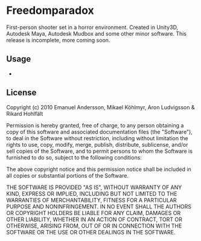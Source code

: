 # Freedomparadox
First-person shooter set in a horror environment. Created in Unity3D, Autodesk Maya, Autodesk Mudbox and some other minor software. This release is incomplete, more coming soon.

## Usage
-

## License
Copyright (c) 2010 Emanuel Andersson, Mikael Köhlmyr, Aron Ludvigsson & Rikard Hohlfält

Permission is hereby granted, free of charge, to any person obtaining a copy
of this software and associated documentation files (the "Software"), to deal
in the Software without restriction, including without limitation the rights
to use, copy, modify, merge, publish, distribute, sublicense, and/or sell
copies of the Software, and to permit persons to whom the Software is
furnished to do so, subject to the following conditions:

The above copyright notice and this permission notice shall be included in
all copies or substantial portions of the Software.

THE SOFTWARE IS PROVIDED "AS IS", WITHOUT WARRANTY OF ANY KIND, EXPRESS OR
IMPLIED, INCLUDING BUT NOT LIMITED TO THE WARRANTIES OF MERCHANTABILITY,
FITNESS FOR A PARTICULAR PURPOSE AND NONINFRINGEMENT. IN NO EVENT SHALL THE
AUTHORS OR COPYRIGHT HOLDERS BE LIABLE FOR ANY CLAIM, DAMAGES OR OTHER
LIABILITY, WHETHER IN AN ACTION OF CONTRACT, TORT OR OTHERWISE, ARISING FROM,
OUT OF OR IN CONNECTION WITH THE SOFTWARE OR THE USE OR OTHER DEALINGS IN
THE SOFTWARE.